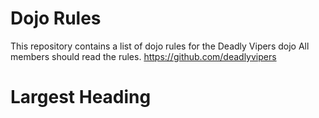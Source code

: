 Dojo Rules
==========

This repository contains a list of dojo rules for the Deadly Vipers dojo
All members should read the rules.
https://github.com/deadlyvipers

# Largest Heading
